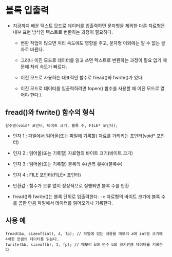 # 블록 입출력

- 지금까지 배운 택스트 모드로 데이터를 입출력하면 문자형을 제외한 다른 자료형은 내부 표현 방식인 텍스트로 변환하는 과정이 필요하다. 
   
    - 변환 작업이 많으면 처리 속도에도 영향을 주고, 문자형 이외에는 알 수 없는 글자로 바뀐다.
   
    - 그러나 이진 모드로 데이터를 읽고 쓰면 텍스트로 변환하는 과정이 필요 없기 때문에 처리 속도가 빠르다. 
   
    - 이진 모드로 사용하는 대표적인 함수로 fread()와 fwrite()가 있다. 
   
    - 이진 모드로 데이터를 입출력하려면 fopen() 함수를 사용할 때 이진 모드로 열어야 한다.\


## fread()와 fwrite() 함수의 형식
    함수명(void* 포인터, 바이트 크기, 블록 수, FILE* 포인터);

- 인자 1 : 파일에서 읽어올(또는 파일에 기록할) 자료를 가리키는 포인터(void* 포인터)
- 인자 2 : 읽어올(또는 기록할) 자료형의 바이트 크기(바이트 크기)
- 인자 3 : 읽어올(또는 기록할) 블록의 수(반복 횟수)(블록수)
- 인자 4 : FILE 포인터(FILE* 포인터)
- 반환값 : 함수가 오류 없이 정상적으로 실행되면 블록 수를 반환

- fread()와 fwrite()는 블록 단위로 입출력한다. -> 자료형의 바이트 크기에 블록 수를 곱한 만큼 파일에서 데이터를 읽어오거나 기록한다. 


## 사용 예
    fread(&a, sizeof(int), 4, fp); // 파일에 있는 내용을 메모리 a에 int형 크기에 4배한 만큼의 데이터를 읽는다.
    fwrite(&b, sizeof(b), 1, fp); // 메모리 b에 변수 b의 크기만큼 데이터를 기록한다.
